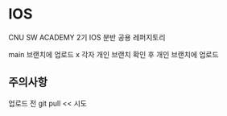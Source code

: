 # IOS
CNU SW ACADEMY 2기 IOS 분반 공용 레퍼지토리

main 브랜치에 업로드 x
각자 개인 브랜치 확인 후 개인 브랜치에 업로드

## 주의사항
업로드 전 git pull << 시도
